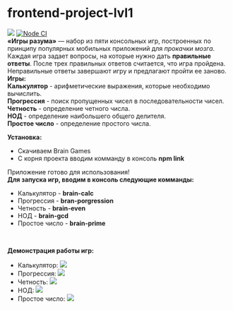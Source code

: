 # frontend-project-lvl1
<a href="https://codeclimate.com/github/KirilDz/frontend-project-lvl1/maintainability"><img src="https://api.codeclimate.com/v1/badges/c2402a60a205a6a084da/maintainability" /></a>
<a href="https://github.com/KirilDz/frontend-project-lvl1/actions?query=workflow%3A%22Node+CI%22" target="_blank">
![Node CI](https://github.com/KirilDz/frontend-project-lvl1/workflows/Lint/badge.svg)</a>
<br>
<b>«Игры разума»</b> — набор из пяти консольных игр, построенных по принципу популярных мобильных приложений для <i>прокачки мозга</i>. Каждая игра задает вопросы, на которые нужно дать <b>правильные ответы</b>. После трех правильных ответов считается, что игра пройдена. Неправильные ответы завершают игру и предлагают пройти ее заново. <br><b>Игры:</b></br>
<b>Калькулятор</b> - арифметические выражения, которые необходимо вычислить.<br>
<b>Прогрессия</b> - поиск пропущенных чисел в последовательности чисел.<br>
<b>Четность</b> - определение четного числа.<br>
<b>НОД</b> - определение наибольшего общего делителя.<br>
<b>Простое число</b> - определение простого числа.
<br>

<b>Установка:</b>
  <ul>
    <li>Скачиваем Brain Games</li>
    <li>С корня проекта вводим комманду в консоль <b>npm link</b></li>
  </ul>
Приложение готово для использования!

<br>
<b>Для запуска игр, вводим в консоль следующие комманды:</b>
<ul>
  <li>Калькулятор - <b>brain-calc</b></li>
  <li>Прогрессия - <b>bran-porgression</b></li>
  <li>Четность - <b>brain-even</b></li>
  <li>НОД - <b>brain-gcd</b></li>
  <li>Простое число - <b>brain-prime</b></li>
</ul>
  
<br>

<b>Демонстрация работы игр:</b>
<ul>
  <li>Калькулятор: <a href="https://asciinema.org/a/76cD5m7GJt3WTrv3aALT925YJ" target="_blank"><img src="https://asciinema.org/a/76cD5m7GJt3WTrv3aALT925YJ.svg" /></a></li>
  <li>Прогрессия: <a href="https://asciinema.org/a/KwkDv6XTAUG46Zw1XJI1zvSWg" target="_blank"><img src="https://asciinema.org/a/KwkDv6XTAUG46Zw1XJI1zvSWg.svg" /></a></li>
  <li>Четность: <a href="https://asciinema.org/a/DjLLP8KhUEMkRxLQ1qC99AMAx" target="_blank"><img src="https://asciinema.org/a/DjLLP8KhUEMkRxLQ1qC99AMAx.svg" /></a></li>
  <li>НОД: <a href="https://asciinema.org/a/eeaGVsW3YaHHLjWfZQ96w51Yo" target="_blank"><img src="https://asciinema.org/a/eeaGVsW3YaHHLjWfZQ96w51Yo.svg" /></a></li>
  <li>Простое число: <a href="https://asciinema.org/a/zWWrn5yjQx3PWRZQ085RJqBIB" target="_blank"><img src="https://asciinema.org/a/zWWrn5yjQx3PWRZQ085RJqBIB.svg" /></a></li>
</ul>





